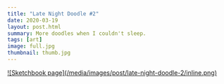 ```yaml
---
title: "Late Night Doodle #2"
date: 2020-03-19
layout: post.html
summary: More doodles when I couldn't sleep.
tags: [art]
image: full.jpg
thumbnail: thumb.jpg
---
```


<div>
  <a href="/media/images/post/late-night-doodle-2/full.jpg">
    ![Sketchbook page](/media/images/post/late-night-doodle-2/inline.png)
  </a>
</div>
